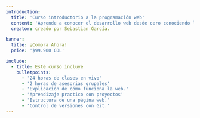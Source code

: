 ```yaml
---
introduction:
  title: 'Curso introductorio a la programación web'
  content: 'Aprende a conocer el desarrollo web desde cero conociendo las herramientas mas usadas en esa areas y sus principales tecnologias'
  creator: creado por Sebastian García.

banner:
  title: ¡Compra Ahora!
  price: '$99.900 COL'

include:
  - title: Este curso incluye
    bulletpoints:
      - '24 horas de clases en vivo'
      - '2 horas de asesorias grupales'
      - 'Explicación de cómo funciona la web.'
      - 'Aprendizaje practico con proyectos'
      - 'Estructura de una página web.'
      - 'Control de versiones con Git.'
---
```

